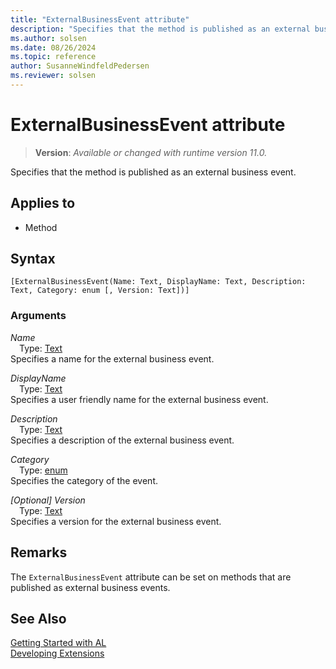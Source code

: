 ```yaml
---
title: "ExternalBusinessEvent attribute"
description: "Specifies that the method is published as an external business event."
ms.author: solsen
ms.date: 08/26/2024
ms.topic: reference
author: SusanneWindfeldPedersen
ms.reviewer: solsen
---
```

[//]: # (START>DO_NOT_EDIT)
[//]: # (IMPORTANT:Do not edit any of the content between here and the END>DO_NOT_EDIT.)
[//]: # (Any modifications should be made in the .xml files in the ModernDev repo.)

# ExternalBusinessEvent attribute
> **Version**: _Available or changed with runtime version 11.0._

Specifies that the method is published as an external business event.


## Applies to

- Method


## Syntax

```AL
[ExternalBusinessEvent(Name: Text, DisplayName: Text, Description: Text, Category: enum [, Version: Text])]
```

### Arguments
*Name*  
&emsp;Type: [Text](../methods-auto/text/text-data-type.md)  
Specifies a name for the external business event.  

*DisplayName*  
&emsp;Type: [Text](../methods-auto/text/text-data-type.md)  
Specifies a user friendly name for the external business event.  

*Description*  
&emsp;Type: [Text](../methods-auto/text/text-data-type.md)  
Specifies a description of the external business event.  

*Category*  
&emsp;Type: [enum](../methods-auto/anyenum/anyenum-data-type.md)  
Specifies the category of the event.  

*[Optional] Version*  
&emsp;Type: [Text](../methods-auto/text/text-data-type.md)  
Specifies a version for the external business event.  

[//]: # (IMPORTANT: END>DO_NOT_EDIT)

## Remarks

The `ExternalBusinessEvent` attribute can be set on methods that are published as external business events.

## See Also  
[Getting Started with AL](../devenv-get-started.md)  
[Developing Extensions](../devenv-dev-overview.md)  